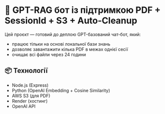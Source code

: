 # 🧠 GPT-RAG бот із підтримкою PDF + SessionId + S3 + Auto-Cleanup

Цей проєкт — готовий до деплою GPT-базований чат-бот, який:
- працює тільки на основі локальної бази знань
- дозволяє завантажити кілька PDF в межах однієї сесії
- очищає всі файли через 24 години

## 📦 Технології
- Node.js (Express)
- Python (OpenAI Embedding + Cosine Similarity)
- AWS S3 (для PDF)
- Render (хостинг)
- OpenAI API


